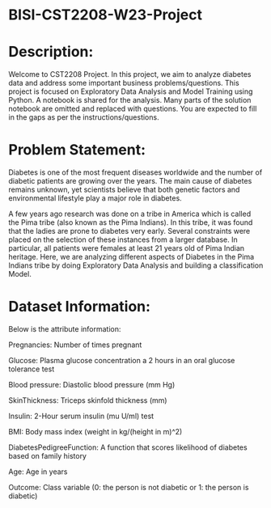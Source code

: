 # BISI-CST2208-W23-Project
# Description:
Welcome to CST2208 Project. In this project, we aim to analyze diabetes data and address some important business problems/questions. This project is focused on Exploratory Data Analysis and Model Training using Python. A notebook is shared for the analysis. Many parts of the solution notebook are omitted and replaced with questions. You are expected to fill in the gaps as per the instructions/questions.
# Problem Statement:
Diabetes is one of the most frequent diseases worldwide and the number of diabetic patients are growing over the years. The main cause of diabetes remains unknown, yet scientists believe that both genetic factors and environmental lifestyle play a major role in diabetes.  

A few years ago research was done on a tribe in America which is called the Pima tribe (also known as the Pima Indians). In this tribe, it was found that the ladies are prone to diabetes very early. Several constraints were placed on the selection of these instances from a larger database. In particular, all patients were females at least 21 years old of Pima Indian heritage. Here, we are analyzing different aspects of Diabetes in the Pima Indians tribe by doing Exploratory Data Analysis and building a classification Model.
# Dataset Information:
Below is the attribute information:

Pregnancies: Number of times pregnant

Glucose: Plasma glucose concentration a 2 hours in an oral glucose tolerance test

Blood pressure: Diastolic blood pressure (mm Hg)

SkinThickness: Triceps skinfold thickness (mm)

Insulin: 2-Hour serum insulin (mu U/ml) test

BMI: Body mass index (weight in kg/(height in m)^2)

DiabetesPedigreeFunction: A function that scores likelihood of diabetes based on family history

Age: Age in years

Outcome: Class variable (0: the person is not diabetic or 1: the person is diabetic)
